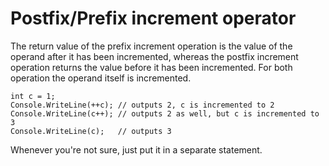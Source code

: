 # Postfix/Prefix increment operator

The return value of the prefix increment operation is the value of the operand after it has been incremented, whereas the postfix increment operation returns the value before it has been incremented. For both operation the operand itself is incremented.

```text
int c = 1;
Console.WriteLine(++c); // outputs 2, c is incremented to 2
Console.WriteLine(c++); // outputs 2 as well, but c is incremented to 3
Console.WriteLine(c);   // outputs 3
```

Whenever you're not sure, just put it in a separate statement.

